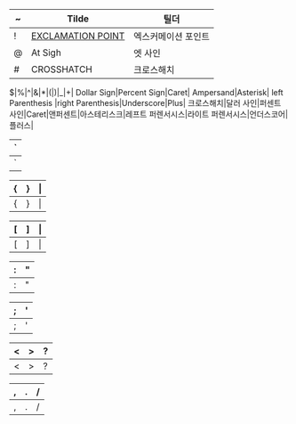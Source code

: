 
|\~|Tilde|틸더|
--------- | --------- | --------- | 
\!|[EXCLAMATION POINT](https://translate.google.com/?um=1&ie=UTF-8&hl=ko&client=tw-ob#en/ko/EXCLAMATION%20POINT)|엑스커메이션 포인트|
\@|At Sigh|엣 사인|
\#|CROSSHATCH|크로스해치|

\$|\%|\^|\&|\*|\(|\)|\_|\+|
	Dollar Sign|Percent Sign|Caret|	Ampersand|Asterisk| left Parenthesis |right Parenthesis|Underscore|Plus|
크로스해치|달러 사인|퍼센트 사인|Caret|앤퍼센트|아스테리스크|레프트 퍼렌서시스|라이트 퍼렌서시스|언더스코어|플러스|
  
|\`|
--------- |
|\`|

|\{|\}|\|
--------- |--------- |--------- |
|\{|\}|\|

|\[|\]|\\|
--------- |--------- |--------- |
|\[|\]|\\|

|\:|\"|
--------- |--------- |
|\:|\"|

|\;|\'|
--------- |--------- |
|\;|\'|

|\<|\>|\?|
--------- |--------- |--------- |
|\<|\>|\?|

|\,|\.|\/|
--------- |--------- |--------- |
|\,|\.|\/|






